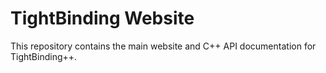 # TightBinding Website
This repository contains the main website and C++ API documentation for TightBinding++.
